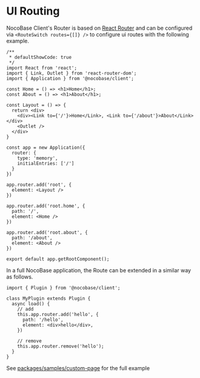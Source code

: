 # UI Routing

NocoBase Client's Router is based on [React Router](https://v5.reactrouter.com/web/guides/quick-start) and can be configured via `<RouteSwitch routes={[]} />` to configure ui routes with the following example.

```tsx
/**
 * defaultShowCode: true
 */
import React from 'react';
import { Link, Outlet } from 'react-router-dom';
import { Application } from '@nocobase/client';

const Home = () => <h1>Home</h1>;
const About = () => <h1>About</h1>;

const Layout = () => {
  return <div>
    <div><Link to={'/'}>Home</Link>, <Link to={'/about'}>About</Link></div>
    <Outlet />
  </div>
}

const app = new Application({
  router: {
    type: 'memory',
    initialEntries: ['/']
  }
})

app.router.add('root', {
  element: <Layout />
})

app.router.add('root.home', {
  path: '/',
  element: <Home />
})

app.router.add('root.about', {
  path: '/about',
  element: <About />
})

export default app.getRootComponent();
```

In a full NocoBase application, the Route can be extended in a similar way as follows.

```tsx | pure
import { Plugin } from '@nocobase/client';

class MyPlugin extends Plugin {
  async load() {
    // add
    this.app.router.add('hello', {
      path: '/hello',
      element: <div>hello</div>,
    })

    // remove
    this.app.router.remove('hello');
  }
}
```

See [packages/samples/custom-page](https://github.com/nocobase/nocobase/tree/develop/packages/samples/custom-page) for the full example
